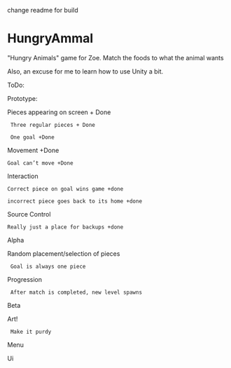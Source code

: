 change readme for build

HungryAmmal
===========

"Hungry Animals" game for Zoe. Match the foods to what the animal wants

Also, an excuse for me to learn how to use Unity a bit. 

ToDo:

Prototype:

Pieces appearing on screen + Done

	 Three regular pieces + Done

	 One goal +Done

Movement +Done

	Goal can’t move +Done

Interaction

	Correct piece on goal wins game +done

	incorrect piece goes back to its home +done

Source Control

	Really just a place for backups +done

Alpha

Random placement/selection of pieces

	 Goal is always one piece

Progression

	 After match is completed, new level spawns

Beta

Art!	

	 Make it purdy
Menu

Ui
